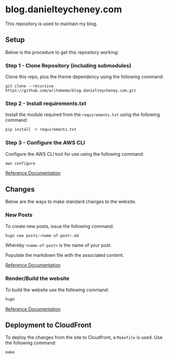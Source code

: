 # blog.danielteycheney.com

This repository is used to maintain my blog.

## Setup

Below is the procedure to get this repository working:

### Step 1 - Clone Repository (including submodules)

Clone this repo, plus the theme dependency using the following command:  

```commandline
git clone --recursive https://github.com/writememe/blog.danielteycheney.com.git
```

### Step 2 - Install requirements.txt

Install the module required from the `requirements.txt` using the following command:

```python
pip install -r requirements.txt
```

### Step 3 - Configure the AWS CLI

Configure the AWS CLI tool for use using the following command:

```python
aws configure
```

[Reference Documentation](https://docs.aws.amazon.com/cli/latest/userguide/cli-chap-configure.html)

## Changes

Below are the ways to make standard changes to the website.

### New Posts

To create new posts, issue the following command:

```python
hugo new posts/<name-of-post>.md
```
Whereby `<name-of-post>` is the name of your post.

Populate the markdown file with the associated content.

[Reference Documentation](https://gohugo.io/getting-started/quick-start/#step-4-add-some-content)

### Render/Build the website

To build the website use the following command:

```python
hugo
```

[Reference Documentation](https://gohugo.io/getting-started/usage/#the-hugo-command)

## Deployment to CloudFront

To deploy the changes from the site to Cloudfront, a `Makefile` is used. Use the following command:

```console
make
```
